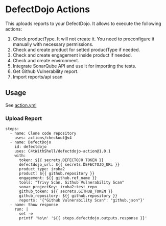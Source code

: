 # DefectDojo Actions
This uploads reports to your DefectDojo. It allows to execute the following actions:
1. Check productType. It will not create it. You need to preconfigure it manually with necessary permissions.
2. Check and create product for setted productType if needed.
3. Check and create engagement inside product if needed.
4. Check and create environment.
5. Integrate SonarQube API and use it for importing the tests.
6. Get Github Vulnerability report.
7. Import reports/api scan

## Usage

See [action.yml](https://github.com/C4tWithShell/defectdojo-action/blob/master/action.yml)

### Upload Report

```
steps:
  - name: Clone code repository
    uses: actions/checkout@v4
  - name: DefectDojo
    id: defectdojo
    uses: C4tWithShell/defectdojo-action@1.0.1
    with:
      token: ${{ secrets.DEFECTOJO_TOKEN }}
      defectdojo_url: ${{ secrets.DEFECTOJO_URL }}
      product_type: iroha2
      product: ${{ github.repository }}
      engagement: ${{ github.ref_name }}
      tools: "Trivy Scan, Github Vulnerability Scan"
      sonar_projectKey: iroha2:test_repo
      github_token: ${{ secrets.GITHUB_TOKEN }}
      github_repository: ${{ github.repository }}
      reports: '{"Github Vulnerability Scan": "github.json"}'
  - name: Show response
    run: |
      set -e
      printf '%s\n' '${{ steps.defectdojo.outputs.response }}'
```
